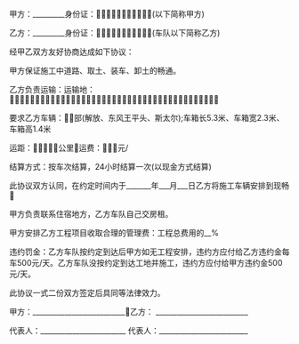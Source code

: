 
 


甲方：_________身份证：(以下简称甲方)


乙方：_________身份证：(车队以下简称乙方)


经甲乙双方友好协商达成如下协议：


甲方保证施工中道路、取土、装车、卸土的畅通。


乙方负责运输：运输地：


要求乙方车辆：部(解放、东风王平头、斯太尔);车箱长5.3米、车箱宽2.3米、车箱高1.4米


运距：公里运费：元/


结算方式：按车次结算，24小时结算一次(以现金方式结算)


此协议双方认同，在约定时间内于_______年___月___日乙方将施工车辆安排到现畅


甲方负责联系住宿地方，乙方车队自己交房租。


甲方安排乙方工程项目收取合理的管理费：工程总费用的__%


违约罚金：乙方车队按约定到达后甲方如无工程安排，违约方应付给乙方违约金每车500元/天。乙方车队没按约定到达工地并施工，违约方应付给甲方违约金500元/天。


此协议一式二份双方签定后具同等法律效力。


甲方：__________________________乙方： __________________________


代表人：________________________ 代表人：_________________________




 


 

 
 
 
 
 
  


  
 

  


  


  
 
 
 
 

